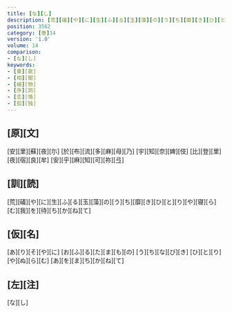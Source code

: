 ```yaml
---
title: [な][し]
description: [荒][礒][や][に][生][ふ][る][玉][藻][の][う][ち][靡][き][ひ][と][り][や][寝][ら][む][我][を][待][ち][か][ね][て]
position: 3562
category: [巻]14
version: '1.0'
volume: 14
comparison:
- [な][し]
keywords:
- [東][歌]
- [相][聞]
- [植][物]
- [序][詞]
- [恋][情]
- [孤][独]
---
```


## [原][文]

[安][里][蘇][夜][尓] [於][布][流][多][麻][母][乃] [宇][知][奈][婢][伎] [比][登][里][夜][宿][良][牟] [安][乎][麻][知][可][祢][弖]

## [訓][読]

[荒][礒][や][に][生][ふ][る][玉][藻][の][う][ち][靡][き][ひ][と][り][や][寝][ら][む][我][を][待][ち][か][ね][て]

## [仮][名]

[あ][り][そ][や][に] [お][ふ][る][た][ま][も][の] [う][ち][な][び][き] [ひ][と][り][や][ぬ][ら][む] [あ][を][ま][ち][か][ね][て]

## [左][注]

[な][し]
